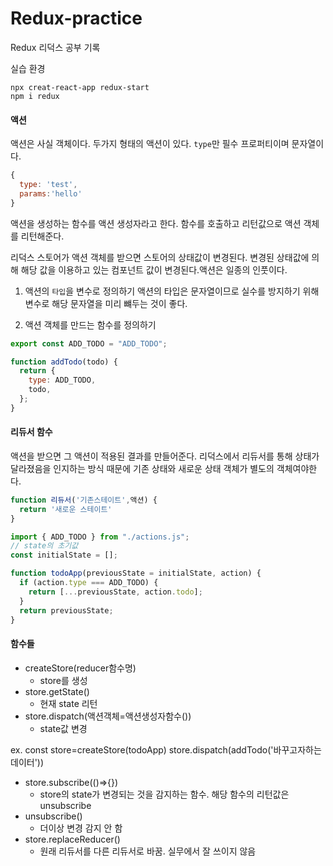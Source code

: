 # Redux-practice

Redux 리덕스 공부 기록

실습 환경

```shell
npx creat-react-app redux-start
npm i redux
```

#### 액션

액션은 사실 객체이다. 두가지 형태의 액션이 있다. `type`만 필수 프로퍼티이며 문자열이다.

```js
{
  type: 'test',
  params:'hello'
}
```

액션을 생성하는 함수를 액션 생성자라고 한다.
함수를 호출하고 리턴값으로 액션 객체를 리턴해준다.

리덕스 스토어가 액션 객체를 받으면 스토어의 상태값이 변경된다. 변경된 상태값에 의해 해당 값을 이용하고 있는 컴포넌트 값이 변경된다.액션은 일종의 인풋이다.

1. 액션의 `타입`을 변수로 정의하기
   액션의 타입은 문자열이므로 실수를 방지하기 위해 변수로 해당 문자열을 미리 뺴두는 것이 좋다.

2. 액션 객체를 만드는 함수를 정의하기

```js
export const ADD_TODO = "ADD_TODO";

function addTodo(todo) {
  return {
    type: ADD_TODO,
    todo,
  };
}
```

#### 리듀서 함수

액션을 받으면 그 액션이 적용된 결과를 만들어준다. 리덕스에서 리듀서를 통해 상태가 달라졌음을 인지하는 방식 때문에 기존 상태와 새로운 상태 객체가 별도의 객체여야한다.

```js
function 리듀서('기존스테이트',액션) {
  return '새로운 스테이트'
}
```

```js
import { ADD_TODO } from "./actions.js";
// state의 초기값
const initialState = [];

function todoApp(previousState = initialState, action) {
  if (action.type === ADD_TODO) {
    return [...previousState, action.todo];
  }
  return previousState;
}
```

#### 함수들

- createStore(reducer함수명)
  - store를 생성
- store.getState()
  - 현재 state 리턴
- store.dispatch(액션객체=액션생성자함수())
  - state값 변경

ex.
const store=createStore(todoApp)
store.dispatch(addTodo('바꾸고자하는 데이터'))

- store.subscribe(()=>{})
  - store의 state가 변경되는 것을 감지하는 함수. 해당 함수의 리턴값은 unsubscribe
- unsubscribe()
  - 더이상 변경 감지 안 함
- store.replaceReducer()
  - 원래 리듀서를 다른 리듀서로 바꿈. 실무에서 잘 쓰이지 않음
